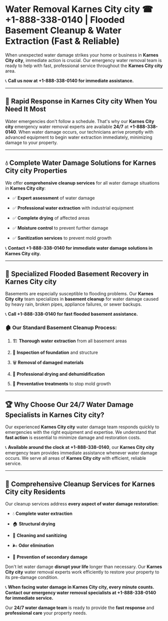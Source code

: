 # Water Removal Karnes City city ☎ +1-888-338-0140 | Flooded Basement Cleanup & Water Extraction (Fast & Reliable)

When unexpected water damage strikes your home or business in **Karnes City city**, immediate action is crucial. Our emergency water removal team is ready to help with fast, professional service throughout the **Karnes City city** area. 

📞 **Call us now at +1-888-338-0140 for immediate assistance.**
---
## 🚀 Rapid Response in Karnes City city When You Need It Most
Water emergencies don't follow a schedule. That's why our **Karnes City city** emergency water removal experts are available **24/7** at **+1-888-338-0140**. When water damage occurs, our technicians arrive promptly with advanced equipment to begin water extraction immediately, minimizing damage to your property.
---
## 💧 Complete Water Damage Solutions for Karnes City city Properties
We offer **comprehensive cleanup services** for all water damage situations in **Karnes City city**:
- ✅ **Expert assessment** of water damage  
- ✅ **Professional water extraction** with industrial equipment  
- ✅ **Complete drying** of affected areas  
- ✅ **Moisture control** to prevent further damage  
- ✅ **Sanitization services** to prevent mold growth  
📞 **Contact +1-888-338-0140 for immediate water damage solutions in Karnes City city.**
---
## 🌊 Specialized Flooded Basement Recovery in Karnes City city
Basements are especially susceptible to flooding problems. Our **Karnes City city** team specializes in **basement cleanup** for water damage caused by heavy rain, broken pipes, appliance failures, or sewer backups. 
📞 **Call +1-888-338-0140 for fast flooded basement assistance.**
### 🏚️ Our Standard Basement Cleanup Process:
1. 🏗️ **Thorough water extraction** from all basement areas  
2. 🔎 **Inspection of foundation** and structure  
3. 🗑️ **Removal of damaged materials**  
4. 💨 **Professional drying and dehumidification**  
5. 🚫 **Preventative treatments** to stop mold growth  
---
## 🏆 Why Choose Our 24/7 Water Damage Specialists in Karnes City city?
Our experienced **Karnes City city** water damage team responds quickly to emergencies with the right equipment and expertise. We understand that **fast action** is essential to minimize damage and restoration costs.
📞 **Available around the clock at +1-888-338-0140**, our **Karnes City city** emergency team provides immediate assistance whenever water damage occurs. We serve all areas of **Karnes City city** with efficient, reliable service.
---
## 🧹 Comprehensive Cleanup Services for Karnes City city Residents
Our cleanup services address **every aspect of water damage restoration**:
- 💧 **Complete water extraction**  
- 🏠 **Structural drying**  
- 🧼 **Cleaning and sanitizing**  
- 🌬️ **Odor elimination**  
- 🚫 **Prevention of secondary damage**  
Don't let water damage **disrupt your life** longer than necessary. Our **Karnes City city** water removal experts work efficiently to restore your property to its pre-damage condition.
📞 **When facing water damage in Karnes City city, every minute counts. Contact our emergency water removal specialists at +1-888-338-0140 for immediate service.**
Our **24/7 water damage team** is ready to provide the **fast response** and **professional care** your property needs.

